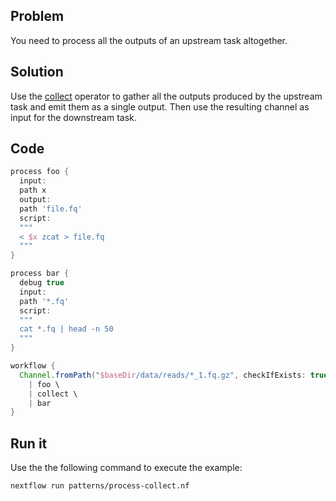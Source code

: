 ## Problem 

You need to process all the outputs of an upstream task altogether. 

## Solution

Use the [collect](https://www.nextflow.io/docs/latest/operator.html#collect) operator to gather 
all the outputs produced by the upstream task and emit them as a single output. 
Then use the resulting channel as input for the downstream task.

## Code 

```groovy
process foo {
  input:
  path x
  output:
  path 'file.fq'
  script:
  """
  < $x zcat > file.fq
  """
}

process bar {
  debug true   
  input:
  path '*.fq'
  script:
  """
  cat *.fq | head -n 50
  """
}

workflow {
  Channel.fromPath("$baseDir/data/reads/*_1.fq.gz", checkIfExists: true) \
    | foo \
    | collect \
    | bar
}
```

## Run it

Use the the following command to execute the example:

```bash
nextflow run patterns/process-collect.nf
```
